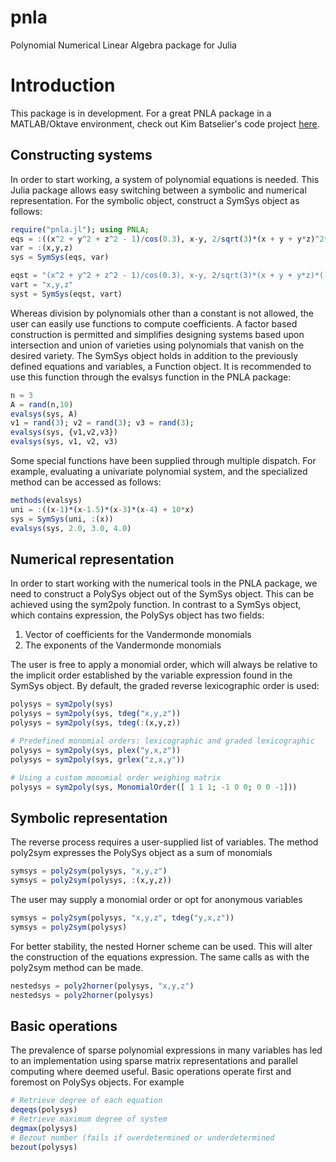 pnla
====

Polynomial Numerical Linear Algebra package for Julia

# Introduction

This package is in development. For a great PNLA package in a MATLAB/Oktave environment, check out Kim Batselier's code project [here](https://github.com/kbatseli/PNLA_MATLAB_OCTAVE).

## Constructing systems

In order to start working, a system of polynomial equations is needed. This Julia package allows easy switching between a symbolic and numerical representation. For the symbolic object, construct a SymSys object as follows:

```julia
require("pnla.jl"); using PNLA;
eqs = :((x^2 + y^2 + z^2 - 1)/cos(0.3), x-y, 2/sqrt(3)*(x + y + y*z)^2*(-y))
var = :(x,y,z)
sys = SymSys(eqs, var)

eqst = "(x^2 + y^2 + z^2 - 1)/cos(0.3), x-y, 2/sqrt(3)*(x + y + y*z)*(-y)"
vart = "x,y,z"
syst = SymSys(eqst, vart)
```

Whereas division by polynomials other than a constant is not allowed, the user can easily use functions to compute coefficients. A factor based construction is permitted and simplifies designing systems based upon intersection and union of varieties using polynomials that vanish on the desired variety. The SymSys object holds in addition to the previously defined equations and variables, a Function object. It is recommended to use this function through the evalsys function in the PNLA package:

```julia
n = 3
A = rand(n,10)
evalsys(sys, A)
v1 = rand(3); v2 = rand(3); v3 = rand(3);
evalsys(sys, {v1,v2,v3})
evalsys(sys, v1, v2, v3)
```

Some special functions have been supplied through multiple dispatch. For example, evaluating a univariate polynomial system, and the specialized method can be accessed as follows:

```julia
methods(evalsys)
uni = :((x-1)*(x-1.5)*(x-3)*(x-4) + 10*x)
sys = SymSys(uni, :(x))
evalsys(sys, 2.0, 3.0, 4.0)
```

## Numerical representation

In order to start working with the numerical tools in the PNLA package, we need to construct a PolySys object out of the SymSys object. This can be achieved using the sym2poly function. In contrast to a SymSys object, which contains expression, the PolySys object has two fields:

1. Vector of coefficients for the Vandermonde monomials
2. The exponents of the Vandermonde monomials

The user is free to apply a monomial order, which will always be relative to the implicit order established by the variable expression found in the SymSys object. By default, the graded reverse lexicographic order is used:

```julia
polysys = sym2poly(sys)
polysys = sym2poly(sys, tdeg("x,y,z"))
polysys = sym2poly(sys, tdeg(:(x,y,z))

# Predefined monomial orders: lexicographic and graded lexicographic
polysys = sym2poly(sys, plex("y,x,z"))
polysys = sym2poly(sys, grlex("z,x,y"))

# Using a custom monomial order weighing matrix
polysys = sym2poly(sys, MonomialOrder([ 1 1 1; -1 0 0; 0 0 -1]))
```

## Symbolic representation

The reverse process requires a user-supplied list of variables. The method poly2sym expresses the PolySys object as a sum of monomials

```julia
symsys = poly2sym(polysys, "x,y,z")
symsys = poly2sym(polysys, :(x,y,z))
```

The user may supply a monomial order or opt for anonymous variables

```julia
symsys = poly2sym(polysys, "x,y,z", tdeg("y,x,z"))
symsys = poly2sym(polysys)
```

For better stability, the nested Horner scheme can be used. This will alter the construction of the equations expression. The same calls as with the poly2sym method can be made.

```julia
nestedsys = poly2horner(polysys, "x,y,z")
nestedsys = poly2horner(polysys)
```

## Basic operations

The prevalence of sparse polynomial expressions in many variables has led to an implementation using sparse matrix representations and parallel computing where deemed useful. Basic operations operate first and foremost on PolySys objects. For example

```julia
# Retrieve degree of each equation
deqeqs(polysys)
# Retrieve maximum degree of system
degmax(polysys)
# Bezout number (fails if overdetermined or underdetermined
bezout(polysys)
```
